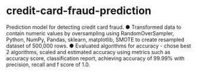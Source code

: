 # credit-card-fraud-prediction

Prediction model for detecting credit card fraud.
● Transformed data to contain numeric values by oversampling using RandomOverSampler, Python, NumPy,
Pandas, sklearn, matplotlib, SMOTE to create resampled dataset of 500,000 rows.
● Evaluated algorithms for accuracy - chose best 2 algorithms, scaled and estimated accuracy using metrics such
as accuracy score, classification report, achieving accuracy of 99.99% with precision, recall and f score of 1.0.
